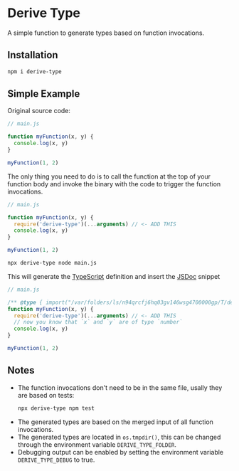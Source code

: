 # Derive Type

A simple function to generate types based on function invocations.


## Installation

```bash
npm i derive-type
```

## Simple Example

Original source code:

```js
// main.js

function myFunction(x, y) {
  console.log(x, y)
}

myFunction(1, 2)
```

The only thing you need to do is to call the function at the top of your function body and invoke the binary with the code to trigger the function invocations.

```js
// main.js

function myFunction(x, y) {
  require('derive-type')(...arguments) // <- ADD THIS
  console.log(x, y)
}

myFunction(1, 2)
```

```bash
npx derive-type node main.js
```

This will generate the [TypeScript](https://www.typescriptlang.org/) definition and insert the [JSDoc](https://jsdoc.app/) snippet 

```js
// main.js

/** @type { import("/var/folders/ls/n94qrcfj6hq03gv146wsg4700000gp/T/derive-type-gen/KC9Vc2Vycy9kMDY1MDIzL3Byb2plY3RzL0Rldk9uRHV0eS9kZXJpdmUtdHlwZS10ZXN0L3Rlc3QuanM6NDoyNSk=").GEN } Generated */
function myFunction(x, y) {
  require('derive-type')(...arguments) // <- ADD THIS
  // now you know that `x` and `y` are of type `number`
  console.log(x, y)
}

myFunction(1, 2)
```

## Notes

- The function invocations don't need to be in the same file, usally they are based on tests:
  ```bash
  npx derive-type npm test
  ```
- The generated types are based on the merged input of all function invocations.
- The generated types are located in `os.tmpdir()`, this can be changed through the environment variable `DERIVE_TYPE_FOLDER`.
- Debugging output can be enabled by setting the environment variable `DERIVE_TYPE_DEBUG` to true.
